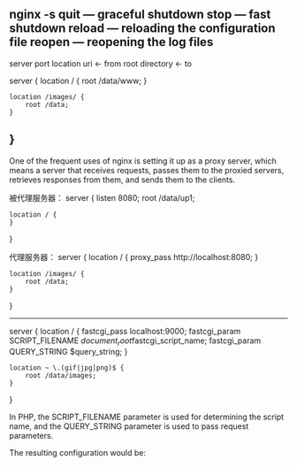 nginx 	-s 	<signal>
		quit 	— graceful 	shutdown
		stop 	— fast 		shutdown
		reload 	— reloading the configuration file
		reopen 	— reopening the log files
---
server		port
location 	uri		<-	from
root		directory	<-	to

server {
    location / {
        root /data/www;
    }

    location /images/ {
        root /data;
    }
}
---
One of the frequent uses of nginx is setting it up as a proxy server, which means a server that 
	receives 	requests, 
	passes 		them 		to 	the proxied servers, 
	retrieves 	responses 	from 	them, and 
	sends 		them 		to 	the clients. 

被代理服务器：
server {
    listen 8080;
    root /data/up1;

    location / {
    }
}

代理服务器：
server {
    location / {
        proxy_pass http://localhost:8080;
    }

    location /images/ {
        root /data;
    }
}

---

server {
    location / {
        fastcgi_pass  localhost:9000;
        fastcgi_param SCRIPT_FILENAME $document_root$fastcgi_script_name;
        fastcgi_param QUERY_STRING    $query_string;
    }

    location ~ \.(gif|jpg|png)$ {
        root /data/images;
    }
}

In PHP,	the SCRIPT_FILENAME parameter is used for determining the script name, 
and 	the QUERY_STRING    parameter is used to  pass request parameters. 

The resulting configuration would be: 

